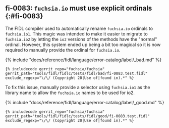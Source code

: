 ## fi-0083: `fuchsia.io` must use explicit ordinals {:#fi-0083}

The FIDL compiler used to automatically rename `fuchsia.io` ordinals to
`fuchsia.io1`. This magic was intended to make it easier to migrate to
`fuchsia.io2` by letting the `io2` versions of the methods have the "normal"
ordinal. However, this system ended up being a bit too magical so it is now
required to manually provide the ordinal for `fuchsia.io`.

{% include "docs/reference/fidl/language/error-catalog/label/_bad.md" %}

```fidl
{% includecode gerrit_repo="fuchsia/fuchsia" gerrit_path="tools/fidl/fidlc/tests/fidl/bad/fi-0083.test.fidl" exclude_regexp="\/\/ (Copyright 20|Use of|found in).*" %}
```

To fix this issue, manually provide a selector using `fuchsia.io1` as the
library name to allow the `fuchsia.io` names to be used for io2.

{% include "docs/reference/fidl/language/error-catalog/label/_good.md" %}

```fidl
{% includecode gerrit_repo="fuchsia/fuchsia" gerrit_path="tools/fidl/fidlc/tests/fidl/good/fi-0083.test.fidl" exclude_regexp="\/\/ (Copyright 20|Use of|found in).*" %}
```
